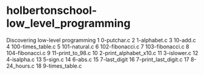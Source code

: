 # holbertonschool-low_level_programming
Discovering low-level programming 
     1	0-putchar.c
     2	1-alphabet.c
     3	10-add.c
     4	100-times_table.c
     5	101-natural.c
     6	102-fibonacci.c
     7	103-fibonacci.c
     8	104-fibonacci.c
     9	11-print_to_98.c
    10	2-print_alphabet_x10.c
    11	3-islower.c
    12	4-isalpha.c
    13	5-sign.c
    14	6-abs.c
    15	7-last_digit
    16	7-print_last_digit.c
    17	8-24_hours.c
    18	9-times_table.c

